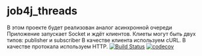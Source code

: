 # job4j_threads
В этом проекте будет реализован аналог асинхронной очереди Приложение запускает Socket и ждёт клиентов.
Клиеты могут быть двух типов: publisher и subscriber В качестве клиента используем cURL.
В качестве протокала используем HTTP.
[![Build Status](https://app.travis-ci.com/EvgenyShestakov/job4j_pooh.svg?branch=master)](https://app.travis-ci.com/EvgenyShestakov/job4j_pooh)
[![codecov](https://codecov.io/gh/EvgenyShestakov/job4j_pooh/branch/master/graph/badge.svg?token=TGRZ1Z6SDN)](https://codecov.io/gh/EvgenyShestakov/job4j_pooh)